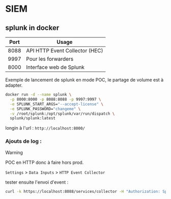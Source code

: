 # SIEM

## splunk in docker

| Port | Usage |
|-----|----|
| 8088 | API HTTP Event Collector (HEC) |
| 9997 | Pour les forwarders |
| 8000 | Interface web de Splunk |

Exemple de lancement de splunk en mode POC, le partage de volume est à adapter.

```sh
docker run -d --name splunk \
  -p 8000:8000 -p 8088:8088 -p 9997:9997 \
  -e SPLUNK_START_ARGS="--accept-license" \
  -e SPLUNK_PASSWORD="changeme" \
  -v /root/splunk:/opt/splunk/var/run/dispatch \
  splunk/splunk:latest
```

longin à l'url : `http://localhost:8000/`

### Ajouts de log :

>[!WARNING]
> POC en HTTP donc à faire hors prod.

`Settings` > `Data Inputs` > `HTTP Event Collector`

tester ensuite l'envoi d'event : 

```sh
curl -k https://localhost:8088/services/collector -H "Authorization: Splunk <token>" -d '{"event": "test"}'
```
